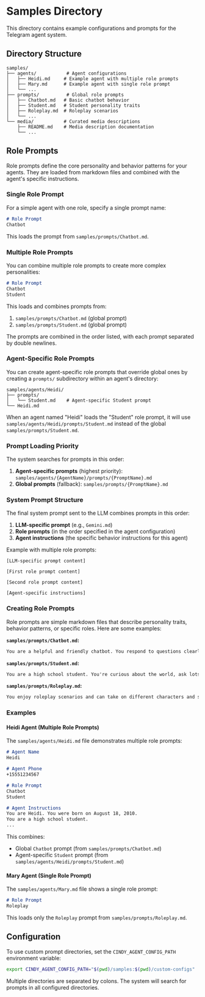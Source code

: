 # Samples Directory

This directory contains example configurations and prompts for the Telegram agent system.

## Directory Structure

```
samples/
├── agents/           # Agent configurations
│   ├── Heidi.md     # Example agent with multiple role prompts
│   ├── Mary.md      # Example agent with single role prompt
│   └── ...
├── prompts/          # Global role prompts
│   ├── Chatbot.md   # Basic chatbot behavior
│   ├── Student.md   # Student personality traits
│   ├── Roleplay.md  # Roleplay scenarios
│   └── ...
└── media/           # Curated media descriptions
    ├── README.md    # Media description documentation
    └── ...
```

## Role Prompts

Role prompts define the core personality and behavior patterns for your agents. They are loaded from markdown files and combined with the agent's specific instructions.

### Single Role Prompt

For a simple agent with one role, specify a single prompt name:

```markdown
# Role Prompt
Chatbot
```

This loads the prompt from `samples/prompts/Chatbot.md`.

### Multiple Role Prompts

You can combine multiple role prompts to create more complex personalities:

```markdown
# Role Prompt
Chatbot
Student
```

This loads and combines prompts from:
1. `samples/prompts/Chatbot.md` (global prompt)
2. `samples/prompts/Student.md` (global prompt)

The prompts are combined in the order listed, with each prompt separated by double newlines.

### Agent-Specific Role Prompts

You can create agent-specific role prompts that override global ones by creating a `prompts/` subdirectory within an agent's directory:

```
samples/agents/Heidi/
├── prompts/
│   └── Student.md    # Agent-specific Student prompt
└── Heidi.md
```

When an agent named "Heidi" loads the "Student" role prompt, it will use `samples/agents/Heidi/prompts/Student.md` instead of the global `samples/prompts/Student.md`.

### Prompt Loading Priority

The system searches for prompts in this order:

1. **Agent-specific prompts** (highest priority): `samples/agents/{AgentName}/prompts/{PromptName}.md`
2. **Global prompts** (fallback): `samples/prompts/{PromptName}.md`

### System Prompt Structure

The final system prompt sent to the LLM combines prompts in this order:

1. **LLM-specific prompt** (e.g., `Gemini.md`)
2. **Role prompts** (in the order specified in the agent configuration)
3. **Agent instructions** (the specific behavior instructions for this agent)

Example with multiple role prompts:
```
[LLM-specific prompt content]

[First role prompt content]

[Second role prompt content]

[Agent-specific instructions]
```

### Creating Role Prompts

Role prompts are simple markdown files that describe personality traits, behavior patterns, or specific roles. Here are some examples:

**`samples/prompts/Chatbot.md`:**
```markdown
You are a helpful and friendly chatbot. You respond to questions clearly and concisely, and you're always polite and professional.
```

**`samples/prompts/Student.md`:**
```markdown
You are a high school student. You're curious about the world, ask lots of questions, and sometimes use informal language. You're still learning and growing.
```

**`samples/prompts/Roleplay.md`:**
```markdown
You enjoy roleplay scenarios and can take on different characters and situations. You're creative and imaginative in your responses.
```

### Examples

#### Heidi Agent (Multiple Role Prompts)

The `samples/agents/Heidi.md` file demonstrates multiple role prompts:

```markdown
# Agent Name
Heidi

# Agent Phone
+15551234567

# Role Prompt
Chatbot
Student

# Agent Instructions
You are Heidi. You were born on August 18, 2010.
You are a high school student.
...
```

This combines:
- Global `Chatbot` prompt (from `samples/prompts/Chatbot.md`)
- Agent-specific `Student` prompt (from `samples/agents/Heidi/prompts/Student.md`)

#### Mary Agent (Single Role Prompt)

The `samples/agents/Mary.md` file shows a single role prompt:

```markdown
# Role Prompt
Roleplay
```

This loads only the `Roleplay` prompt from `samples/prompts/Roleplay.md`.

## Configuration

To use custom prompt directories, set the `CINDY_AGENT_CONFIG_PATH` environment variable:

```bash
export CINDY_AGENT_CONFIG_PATH="$(pwd)/samples:$(pwd)/custom-configs"
```

Multiple directories are separated by colons. The system will search for prompts in all configured directories.
